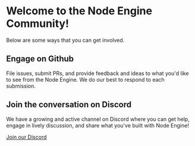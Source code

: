 # Welcome to the Node Engine Community!

Below are some ways that you can get involved.

## Engage on Github

File issues, submit PRs, and provide feedback and ideas to what you'd like to
see from the Node Engine. We do our best to respond to each submission.

## Join the conversation on Discord

We have a growing and active channel on Discord where you can get help, engage
in lively discussion, and share what you've built with Node Engine!

[Join our Discord](https://discord.gg/semantic-kernel-1063152441819942922)

